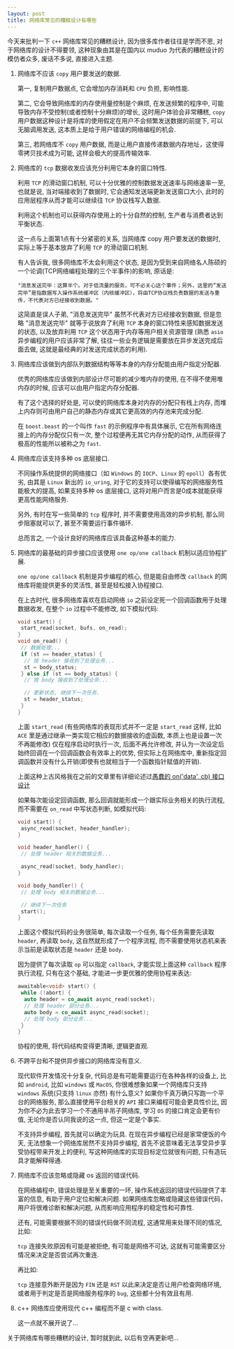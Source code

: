 ```yaml
---
layout: post
title: 网络库常见的糟糕设计有哪些
---
```


今天来批判一下 `c++` 网络库常见的糟糕设计, 因为很多库作者往往是学而不思, 对于网络库的设计不得要领, 这种现象由其是在国内以 muduo 为代表的糟糕设计的模仿者众多, 废话不多说, 直接进入主题.

1. 网络库不应该 `copy` 用户要发送的数据.

    第一, 复制用户数据点, 它会增加内存消耗和 `CPU` 负担, 影响性能.

    第二, 它会导致网络库的内存使用量控制是个麻烦, 在发送频繁的程序中, 可能导致内存不受控制(或者控制十分麻烦)的增长, 这时用户体验会非常糟糕, `copy` 用户数据这种设计是将库的使用假定在用户不会频繁发送数据的前提下, 可以无脑调用发送, 这本质上是给于用户错误的网络编程的机会.

    第三, 若网络库不 `copy` 用户数据, 而是让用户直接传递数据内存地址，这使得零拷贝技术成为可能, 这样会极大的提高传输效率.

2. 网络库的 `tcp` 数据收发应该充分利用它本身的窗口特性.

    利用 `TCP` 的滑动窗口机制, 可以十分优雅的控制数据发送速率与网络速率一至, 也就是说, 当对端接收到了数据时, 它会通知发送端更新发送窗口大小, 此时的应用层程序从而才能可以继续往 `TCP` 协议栈写入数据.

    利用这个机制也可以获得内存使用上的十分自然的控制, 生产者与消费者达到平衡状态.

    这一点与上面第1点有十分紧密的关系, 当网络库 copy 用户要发送的数据时, 实际上等于基本放弃了利用 `TCP` 的滑动窗口机制.

    有人告诉我, 很多网络库不太会利用这个状态, 是因为受到来自网络名人陈硕的一个论调(TCP网络编程处理的三个半事件)的影响, 原话是:

    `"消息发送完毕：这算半个。对于低流量的服务，可不必关心这个事件；另外，这里的“发送完毕”是指数据写入操作系统缓冲区（内核缓冲区），将由TCP协议栈负责数据的发送与重传，不代表对方已经接收到数据。"`

    这简直是误人子弟, "消息发送完毕" 虽然不代表对方已经接收到数据, 但是忽略 "消息发送完毕" 就等于说放弃了利用 `TCP` 本身的窗口特性来感知数据发送的状态, 以及放弃利用 `TCP` 这个状态用于内存等用户相关资源管理 (熟悉 `asio` 异步编程的用户应该非常了解, 往往一些业务逻辑是需要放在异步发送完成后面去做, 这就是最经典的对发送完成状态的利用).

3. 网络库应该做到内部队列数据结构等等本身的内存分配能由用户指定分配器.

    优秀的网络库应该做到内部设计尽可能的减少堆内存的使用, 在不得不使用堆内存的时候, 应该可以由用户指定内存分配器.

    有了这个选择的好处是, 可以使的网络库本身对内存的分配只有栈上内存, 而堆上内存则可由用户自己的静态内存或其它更高效的内存池来完成分配.

    在 `boost.beast` 的一个叫作 `fast` 的示例程序中有具体展示, 它在所有网络连接上的内存分配仅只有一次, 整个过程便再无其它内存分配的动作, 从而获得了极高的性能所以被称之为 `fast`.

4. 网络库应该支持多种 os 底层接口.

    不同操作系统提供的网络接口（如 `Windows` 的 `IOCP`、`Linux` 的 `epoll`）各有优劣, 由其是 `Linux` 新出的 `io_uring`, 对于它的支持可以使得编写的网络服务性能极大的提高, 如果支持多种 os 底层接口, 这将对用户而言是0成本就能获得更高性能网络服务.

    另外, 有时在写一些简单的 `tcp` 程序时, 并不需要使用高效的异步机制, 那么同步阻塞就可以了, 甚至不需要运行事件循环.

    总而言之, 一个设计良好的网络库应该具备这种基本的能力.

5. 网络库的最基础的异步接口应该使用 `one op/one callback` 机制以适应协程扩展.

    `one op/one callback` 机制是异步编程的核心, 但是能自由修改 `callback` 的网络库将能提供更多的灵活性, 甚至是轻松接入协程接口.

    在上古时代, 很多网络库喜欢在启动网络 `io` 之前设定死一个回调函数用于处理数据收发, 在整个 `io` 过程中不能修改, 如下模拟代码:

    ```c++
    void start() {
     start_read(socket, bufs, on_read);
    }
    void on_read() {
     // 数据处理...
     if (st == header_status) {
      // 按 header 接收到了处理业务...
      st = body_status;
     } else if (st == body_status) {
      // 按 body 接收到了处理业务...

      // 更新状态, 继续下一次任务.
      st = header_status;
     }
    }
    ```

    上面 `start_read` (有些网络库的表现形式并不一定是 `start_read` 这样, 比如 `ACE` 里是通过继承一类实现它相应的数据接收的虚函数, 本质上也是设置一次不再能修改) 仅在程序启动时执行一次, 后面不再允许修改, 并认为一次设定后始终回调在一个回调函数会有效率上的优势, 但实际上在网络库中, 重新指定回调函数并没有什么开销(即使有也就相当于一个函数指针赋值的开销).

    上面这种上古风格我在之前的文章里有详细论述过[愚蠢的 on('data', cb) 接口设计](https://www.jackarain.org/2023/04/12/stupid-on-interface.html)

    如果每次能设定回调函数, 那么回调就能形成一个跟实际业务相关的执行流程, 而不需要在 `on_read` 中写状态判断, 如模拟代码:

    ``` c++
    void start() {
     async_read(socket, header_handler);
    }

    void header_handler() {
     // 处理 header 相关的数据业务...

     async_read(socket, body_handler);
    }

    void body_handler() {
     // 处理 body 相关的数据业务...

     // 继续下一次任务
     start();
    }
    ```

    上面这个模拟代码的业务很简单, 每次读取一个任务, 每个任务需要先读取 `header`, 再读取 `body`, 这自然就形成了一个程序流程, 而不需要使用状态机来表示当前是读取状态是 `header` 还是 `body`.

    因为提供了每次读取 `op` 可以指定 `callback`, 才能实现上面这种 `callback` 程序执行流程, 只有在这个基础, 才能进一步更优雅的使用协程来表达:

    ``` c++
    awaitable<void> start() {
     while (!abort) {
      auto header = co_await async_read(socket);
      // 处理 header 部分业务...
      auto body = co_await async_read(socket);
      // 处理 body 部分业务...
     }
    }
    ```

    协程的使用, 将代码结构变得更清晰, 逻辑更直观.

6. 不跨平台和不提供异步接口的网络库没有意义.

    现代软件开发情况十分复杂, 代码总是有可能需要运行在各种各样的设备上, 比如 `android`, 比如 `windows` 或 `MacOS`, 你很难想象如果一个网络库只支持 `windows` 系统(只支持 `linux` 亦然) 有什么意义? 如果你千真万确只写跑一个平台的网络服务, 那么直接使用平台相关的 `API` 接口来编程可能会更具性价比, 因为你不必为此去学习一个不通用半吊子网络库, 学习 `OS` 的接口肯定会更有价值, 无论你是否认同我说的这一点, 但这一定是个事实.

    不支持异步编程, 首先就可以确定为玩具. 在现在异步编程已经是家常便饭的今天, 无法想象一个网络库居然不支持异步编程, 首先不说意味着无法享受异步享受协程带来开发上的便利, 写这种网络库的实现目标定位就很有问题, 只有造玩具才能解释得通.

7. 网络库不应该忽略或隐藏 os 返回的错误代码.

    在网络编程中, 错误处理是至关重要的一环, 操作系统返回的错误代码提供了丰富的信息, 有助于用户定位和解决问题. 如果网络库忽略或隐藏这些错误代码，用户将很难诊断和解决问题, 从而影响应用程序的稳定性和可靠性.

    还有, 可能需要根据不同的错误代码做不同流程, 这通常用来处理不同的情况, 比如:

    `tcp` 连接失败原因有可能是被拒绝, 有可能是网络不可达, 这就有可能需要区分情况来决定是否尝试再次重连.

    再比如:

    `tcp` 连接意外断开是因为 `FIN` 还是 `RST` 以此来决定是否让用户检查网络环境, 或者用于判定是否是网络服务程序的 `bug`, 这些都十分有效且有用.

8. c++ 网络库应使用现代 c++ 编程而不是 c with class.

    这一点就不展开说了...

关于网络库有哪些糟糕的设计, 暂时就到此, 以后有空再更新吧...
